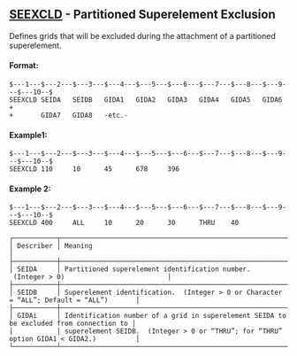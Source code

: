 ## [SEEXCLD](https://help.hexagonmi.com/bundle/MSC_Nastran_2022.4/page/Nastran_Combined_Book/qrg/bulkqrs/TOC.SEEXCLD.xhtml) - Partitioned Superelement Exclusion

Defines grids that will be excluded during the attachment of a partitioned superelement.

#### Format:

```nastran
$---1---$---2---$---3---$---4---$---5---$---6---$---7---$---8---$---9---$---10--$
SEEXCLD SEIDA   SEIDB   GIDA1   GIDA2   GIDA3   GIDA4   GIDA5   GIDA6   +       
+       GIDA7   GIDA8   -etc.-                                                  
```

#### Example1:

```nastran
$---1---$---2---$---3---$---4---$---5---$---6---$---7---$---8---$---9---$---10--$
SEEXCLD 110     10      45      678     396                                     
```

#### Example 2:

```nastran
$---1---$---2---$---3---$---4---$---5---$---6---$---7---$---8---$---9---$---10--$
SEEXCLD 400     ALL     10      20      30      THRU    40                      
```

```text
┌───────────┬─────────────────────────────────────────────────────────────────────────────────────────┐
│ Describer │ Meaning                                                                                 │
├───────────┼─────────────────────────────────────────────────────────────────────────────────────────┤
│ SEIDA     │ Partitioned superelement identification number.  (Integer > 0)                          │
├───────────┼─────────────────────────────────────────────────────────────────────────────────────────┤
│ SEIDB     │ Superelement identification.  (Integer > 0 or Character = “ALL”; Default = “ALL”)       │
├───────────┼─────────────────────────────────────────────────────────────────────────────────────────┤
│ GIDAi     │ Identification number of a grid in superelement SEIDA to be excluded from connection to │
│           │ superelement SEIDB.  (Integer > 0 or “THRU”; for “THRU” option GIDA1 < GIDA2.)          │
└───────────┴─────────────────────────────────────────────────────────────────────────────────────────┘
```
